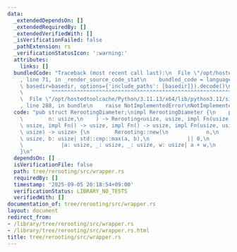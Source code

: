 ```yaml
---
data:
  _extendedDependsOn: []
  _extendedRequiredBy: []
  _extendedVerifiedWith: []
  _isVerificationFailed: false
  _pathExtension: rs
  _verificationStatusIcon: ':warning:'
  attributes:
    links: []
  bundledCode: "Traceback (most recent call last):\n  File \"/opt/hostedtoolcache/Python/3.11.13/x64/lib/python3.11/site-packages/onlinejudge_verify/documentation/build.py\"\
    , line 71, in _render_source_code_stat\n    bundled_code = language.bundle(stat.path,\
    \ basedir=basedir, options={'include_paths': [basedir]}).decode()\n          \
    \         ^^^^^^^^^^^^^^^^^^^^^^^^^^^^^^^^^^^^^^^^^^^^^^^^^^^^^^^^^^^^^^^^^^^^^^^^^^^^^^^^^\n\
    \  File \"/opt/hostedtoolcache/Python/3.11.13/x64/lib/python3.11/site-packages/onlinejudge_verify/languages/rust.py\"\
    , line 288, in bundle\n    raise NotImplementedError\nNotImplementedError\n"
  code: "pub struct RerootingDiameter;\nimpl RerootingDiameter {\n    pub fn new(\n\
    \        n: usize,\n    ) -> Rerooting<usize, usize, impl Fn(usize, usize) ->\
    \ usize, impl Fn() -> usize, impl Fn() -> usize, impl Fn(usize, usize, usize,\
    \ usize) -> usize> {\n        Rerooting::new(\n            n,\n            |a:\
    \ usize, b: usize| std::cmp::max(a, b),\n            || 0,\n            || 0,\n\
    \            |a: usize, _: usize, _: usize, w: usize| a + w,\n        )\n    }\n\
    }\n"
  dependsOn: []
  isVerificationFile: false
  path: tree/rerooting/src/wrapper.rs
  requiredBy: []
  timestamp: '2025-09-05 20:18:54+09:00'
  verificationStatus: LIBRARY_NO_TESTS
  verifiedWith: []
documentation_of: tree/rerooting/src/wrapper.rs
layout: document
redirect_from:
- /library/tree/rerooting/src/wrapper.rs
- /library/tree/rerooting/src/wrapper.rs.html
title: tree/rerooting/src/wrapper.rs
---
```

